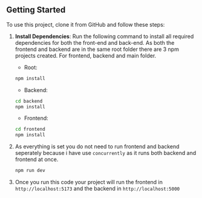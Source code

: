 ## Getting Started

To use this project, clone it from GitHub and follow these steps:

1. **Install Dependencies**: Run the following command to install all required dependencies for both the front-end and back-end. As both the frontend and backend are in the same root folder there are 3 npm projects created. For frontend, backend and main folder.

   - Root:

   ```bash
   npm install
   ```

   - Backend:

   ```bash
   cd backend
   npm install
   ```

   - Frontend:

   ```bash
   cd frontend
   npm install
   ```

2. As everything is set you do not need to run frontend and backend seperately because i have use `concurrently` as it runs both backend and frontend at once.

   ```bash
   npm run dev
   ```

3. Once you run this code your project will run the frontend in `http://localhost:5173` and the backend in `http://localhost:5000`
